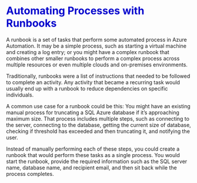 <h1><strong><span style="color: #0000CD;">Automating Processes with Runbooks</span></strong></h1>

A runbook is a set of tasks that perform some automated process in Azure Automation. It may be a simple process, such as starting a virtual machine and creating a log entry; or you might have a complex runbook that combines other smaller runbooks to perform a complex process across multiple resources or even multiple clouds and on-premises environments. 

Traditionally, runbooks were a list of instructions that needed to be followed to complete an activity. Any activity that became a recurring task would usually end up with a runbook to reduce dependencies on specific individuals.

A common use case for a runbook could be this: You might have an existing manual process for truncating a SQL Azure database if it’s approaching maximum size. That process includes multiple steps, such as connecting to the server, connecting to the database, getting the current size of database, checking if threshold has exceeded and then truncating it, and notifying the user. 

Instead of manually performing each of these steps, you could create a runbook that would perform these tasks as a single process. You would start the runbook, provide the required information such as the SQL server name, database name, and recipient email, and then sit back while the process completes.
